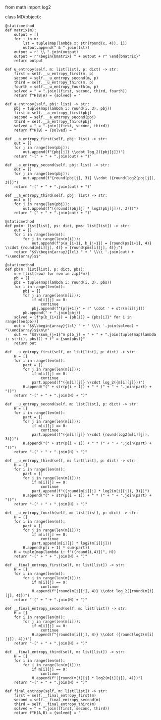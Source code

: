 from math import log2

class MD(object):

    @staticmethod
    def matrix(m):
        output = []
        for i in m:
            lst = tuple(map(lambda x: str(round(x, 4)), i))
            output.append(" & ".join(lst))
        output = r" \\ ".join(output)
        output = r"\begin{bmatrix} " + output + r" \end{bmatrix}"
        return output

    def u_entropy(self, m: list[list], p: dict) -> str:
        first = self.__u_entropy_first(m, p)
        second = self.__u_entropy_second(m, p)
        third = self.__u_entropy_third(m, p)
        fourth = self.__u_entropy_fourth(m, p)
        solved = " = ".join((first, second, third, fourth))
        return f"H(B|A) = {solved} = "
    
    def a_entropy(self, pbj: list) -> str:
        pbj = tuple(map(lambda i: round(i, 3), pbj))
        first = self.__a_entropy_first(pbj)
        second = self.__a_entropy_second(pbj)
        third = self.__a_entropy_third(pbj)
        solved = " = ".join((first, second, third))
        return f"H(B) = {solved} = "

    def __a_entropy_first(self, pbj: list) -> str:
        out = []
        for j in range(len(pbj)):
            out.append(f"{pbj[j]} \\cdot log_2({pbj[j]})")
        return "-(" + " + ".join(out) + ")"
    
    def __a_entropy_second(self, pbj: list) -> str:
        out = []
        for j in range(len(pbj)):
            out.append(f"{round(pbj[j], 3)} \\cdot ({round(log2(pbj[j]), 3)})")
        return "-(" + " + ".join(out) + ")"

    def __a_entropy_third(self, pbj: list) -> str:
        out = []
        for j in range(len(pbj)):
            out.append(f"({round((pbj[j] * log2(pbj[j])), 3)})")
        return "-(" + " + ".join(out) + ")"

    @staticmethod
    def pm(m: list[list], ps: dict, pms: list[list]) -> str:
        out = []
        for i in range(len(m)):
            for j in range(len(m[i])):
                out.append(f"p(a_{i+1}, b_{j+1}) = {round(ps[i+1], 4)} \\cdot {round(m[i][j], 4)} = {round(pms[i][j], 4)};")
        return "$$\\begin{array}{lcl} " + ' \\\\ '.join(out) + "\\end{array}$$"

    @staticmethod
    def pb(m: list[list], p: dict, pbs):
        m = [list(row) for row in zip(*m)]
        pb = []
        pbs = tuple(map(lambda i: round(i, 3), pbs))
        for i in range(len(m)):
            pbj = []
            for j in range(len(m[i])):
                if m[i][j] == 0:
                    continue
                pbj.append(f"{p[j+1]}" + r' \cdot ' + str(m[i][j]))
            pb.append(" + ".join(pbj))
        solved = [f"p(b_{i+1}) = {pb[i]} = {pbs[i]}" for i in range(len(pb))]
        out = "$$\\begin{array}{lcl} " + ' \\\\ '.join(solved) + "\\end{array}$$\n\n" 
        out += "$$\\sum_{j=1}^m p(b_j) = " + " + ".join(tuple(map(lambda i: str(i), pbs))) + f" = {sum(pbs)}"
        return out

    def __u_entropy_first(self, m: list[list], p: dict) -> str:
        H = []
        for i in range(len(m)):
            part = []
            for j in range(len(m[i])):
                if m[i][j] == 0:
                    continue
                part.append(f"({m[i][j]} \\cdot log_2({m[i][j]}))")
            H.append("(" + str(p[i + 1]) + " * (" + " + ".join(part) + "))")
        return "-(" + " + ".join(H) + ")"
    
    def __u_entropy_second(self, m: list[list], p: dict) -> str:
        H = []
        for i in range(len(m)):
            part = []
            for j in range(len(m[i])):
                if m[i][j] == 0:
                    continue
                part.append(f"({m[i][j]} \\cdot {round(log2(m[i][j]), 3)})")
            H.append("(" + str(p[i + 1]) + " * (" + " + ".join(part) + "))")
        return "-(" + " + ".join(H) + ")"
    
    def __u_entropy_third(self, m: list[list], p: dict) -> str:
        H = []
        for i in range(len(m)):
            part = []
            for j in range(len(m[i])):
                if m[i][j] == 0:
                    continue
                part.append(f"({round(m[i][j] * log2(m[i][j]), 3)})")
            H.append("(" + str(p[i + 1]) + " * (" + " + ".join(part) + "))")
        return "-(" + " + ".join(H) + ")"
    
    def __u_entropy_fourth(self, m: list[list], p: dict) -> str:
        H = []
        for i in range(len(m)):
            part = []
            for j in range(len(m[i])):
                if m[i][j] == 0:
                    continue
                part.append(m[i][j] * log2(m[i][j]))
            H.append(p[i + 1] * sum(part))
        H = tuple(map(lambda i: f"({round(i,4)})", H))
        return "-(" + " + ".join(H) + ")"
    
    def __final_entropy_first(self, m: list[list]) -> str:
        H = []
        for i in range(len(m)):
            for j in range(len(m[i])):
                if m[i][j] == 0:
                    continue
                H.append(f"{round(m[i][j], 4)} \\cdot log_2({round(m[i][j], 4)})")
        return "-(" + " + ".join(H) + ")"
    
    def __final_entropy_second(self, m: list[list]) -> str:
        H = []
        for i in range(len(m)):
            for j in range(len(m[i])):
                if m[i][j] == 0:
                    continue
                H.append(f"{round(m[i][j], 4)} \\cdot ({round(log2(m[i][j]), 4)})")
        return "-(" + " + ".join(H) + ")"

    def __final_entropy_third(self, m: list[list]) -> str:
        H = []
        for i in range(len(m)):
            for j in range(len(m[i])):
                if m[i][j] == 0:
                    continue
                H.append(f"({round(m[i][j] * log2(m[i][j]), 4)})")
        return "-(" + " + ".join(H) + ")"

    def final_entropy(self, m: list[list]) -> str:
        first = self.__final_entropy_first(m)
        second = self.__final_entropy_second(m)
        third = self.__final_entropy_third(m)
        solved = " = ".join((first, second, third))
        return f"H(A,B) = {solved} = "
